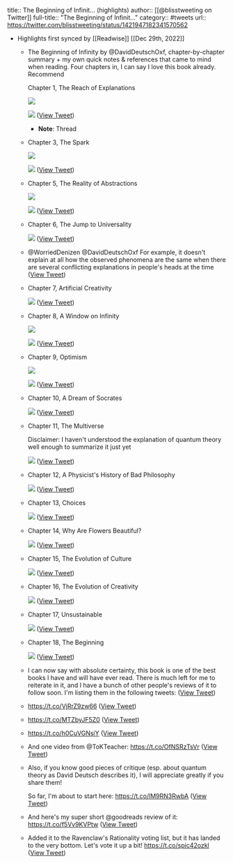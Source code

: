 title:: The Beginning of Infinit... (highlights)
author:: [[@blisstweeting on Twitter]]
full-title:: "The Beginning of Infinit..."
category:: #tweets
url:: https://twitter.com/blisstweeting/status/1421947182341570562

- Highlights first synced by [[Readwise]] [[Dec 29th, 2022]]
	- The Beginning of Infinity by @DavidDeutschOxf, chapter-by-chapter summary + my own quick notes & references that came to mind when reading. Four chapters in, I can say I love this book already. Recommend
	  
	  Chapter 1, The Reach of Explanations 
	  
	  ![](https://pbs.twimg.com/media/E7vFDOmWQAEC_jb.png) 
	  
	  ![](https://pbs.twimg.com/media/E7vFUkKXEAIUfSR.png) ([View Tweet](https://twitter.com/blisstweeting/status/1421947182341570562))
		- **Note**: Thread
	- Chapter 3, The Spark 
	  
	  ![](https://pbs.twimg.com/media/E7vGESLXoAobsZk.jpg) 
	  
	  ![](https://pbs.twimg.com/media/E7vGIw_WQAIU50s.png) ([View Tweet](https://twitter.com/blisstweeting/status/1421948132703842305))
	- Chapter 5, The Reality of Abstractions 
	  
	  ![](https://pbs.twimg.com/media/E779sC5XMAAgLaO.jpg) 
	  
	  ![](https://pbs.twimg.com/media/E779xNhWUAAD-ct.png) ([View Tweet](https://twitter.com/blisstweeting/status/1422853570165096450))
	- Chapter 6, The Jump to Universality 
	  
	  ![](https://pbs.twimg.com/media/E8iOiUgXEAEbUSs.png) ([View Tweet](https://twitter.com/blisstweeting/status/1425546104414801920))
	- @WorriedDenizen @DavidDeutschOxf For example, it doesn't explain at all how the observed phenomena are the same when there are several conflicting explanations in people's heads at the time ([View Tweet](https://twitter.com/blisstweeting/status/1425778231622447110))
	- Chapter 7, Artificial Creativity 
	  
	  ![](https://pbs.twimg.com/media/E9ej1mqWUAMErqh.jpg) ([View Tweet](https://twitter.com/blisstweeting/status/1429791572929961986))
	- Chapter 8, A Window on Infinity 
	  
	  ![](https://pbs.twimg.com/media/E9e09HbWEAs8uMm.png) 
	  
	  ![](https://pbs.twimg.com/media/E9e1C7RXIAUY5Z6.png) ([View Tweet](https://twitter.com/blisstweeting/status/1429810495511478281))
	- Chapter 9, Optimism 
	  
	  ![](https://pbs.twimg.com/media/E-1TTi2XEAEGbG1.jpg) 
	  
	  ![](https://pbs.twimg.com/media/E-1Tbq1XsAE6cws.png) ([View Tweet](https://twitter.com/blisstweeting/status/1435895611925094401))
	- Chapter 10, A Dream of Socrates 
	  
	  ![](https://pbs.twimg.com/media/E_PbEOBWEAEctjb.png) ([View Tweet](https://twitter.com/blisstweeting/status/1437733727606657025))
	- Chapter 11, The Multiverse
	  
	  Disclaimer: I haven't understood the explanation of quantum theory well enough to summarize it just yet 
	  
	  ![](https://pbs.twimg.com/media/FA7j7YxWQAIGQfA.png) ([View Tweet](https://twitter.com/blisstweeting/status/1445343249170898945))
	- Chapter 12, A Physicist's History of Bad Philosophy 
	  
	  ![](https://pbs.twimg.com/media/FETwmVQWUAIxwdY.jpg) ([View Tweet](https://twitter.com/blisstweeting/status/1460556772024934403))
	- Chapter 13, Choices 
	  
	  ![](https://pbs.twimg.com/media/FFC9HwnWQAIj-XR.jpg) ([View Tweet](https://twitter.com/blisstweeting/status/1463877836998066179))
	- Chapter 14, Why Are Flowers Beautiful? 
	  
	  ![](https://pbs.twimg.com/media/FILFQwnXoAA9JiZ.png) ([View Tweet](https://twitter.com/blisstweeting/status/1477960575388987392))
	- Chapter 15, The Evolution of Culture 
	  
	  ![](https://pbs.twimg.com/media/FIQ5TzbXMAUB_z-.jpg) ([View Tweet](https://twitter.com/blisstweeting/status/1478369660458438656))
	- Chapter 16, The Evolution of Creativity 
	  
	  ![](https://pbs.twimg.com/media/FIuomV-XwAEXtOn.png) ([View Tweet](https://twitter.com/blisstweeting/status/1480462308618952714))
	- Chapter 17, Unsustainable 
	  
	  ![](https://pbs.twimg.com/media/FJEJctdXMAMylRJ.png) ([View Tweet](https://twitter.com/blisstweeting/status/1481976194253955073))
	- Chapter 18, The Beginning 
	  
	  ![](https://pbs.twimg.com/media/FJPnPaSXMAYrMpv.png) ([View Tweet](https://twitter.com/blisstweeting/status/1482782969886560263))
	- I can now say with absolute certainty, this book is one of the best books I have and will have ever read. There is much left for me to reiterate in it, and I have a bunch of other people's reviews of it to follow soon. I'm listing them in the following tweets: ([View Tweet](https://twitter.com/blisstweeting/status/1482784188449398785))
	- https://t.co/VjRrZ9zw66 ([View Tweet](https://twitter.com/blisstweeting/status/1482784236327378952))
	- https://t.co/MTZbyJF5Z0 ([View Tweet](https://twitter.com/blisstweeting/status/1482784288550567940))
	- https://t.co/h0CuVGNsiY ([View Tweet](https://twitter.com/blisstweeting/status/1482784379772583943))
	- And one video from @ToKTeacher: https://t.co/OfNSRzTsVr ([View Tweet](https://twitter.com/blisstweeting/status/1482784631028174852))
	- Also, if you know good pieces of critique (esp. about quantum theory as David Deutsch describes it), I will appreciate greatly if you share them!
	  
	  So far, I'm about to start here: https://t.co/lM9RN3RwbA ([View Tweet](https://twitter.com/blisstweeting/status/1482785274484645890))
	- And here's my super short @goodreads review of it: https://t.co/f5Vv9KVPtw ([View Tweet](https://twitter.com/blisstweeting/status/1482814527456661505))
	- Added it to the Ravenclaw's Rationality voting list, but it has landed to the very bottom. Let's vote it up a bit! https://t.co/spic42ozkl ([View Tweet](https://twitter.com/blisstweeting/status/1483040119519162368))